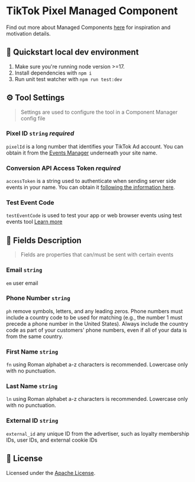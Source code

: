 # TikTok Pixel Managed Component

Find out more about Managed Components [here](https://blog.cloudflare.com/zaraz-open-source-managed-components-and-webcm/) for inspiration and motivation details.

## 🚀 Quickstart local dev environment

1. Make sure you're running node version >=17.
2. Install dependencies with `npm i`
3. Run unit test watcher with `npm run test:dev`

## ⚙️ Tool Settings

> Settings are used to configure the tool in a Component Manager config file

### Pixel ID `string` _required_

`pixelId` is a long number that identifies your TikTok Ad account. You can obtain it from the [Events Manager](https://ads.tiktok.com/marketing_api/docs?rid=p41a33fdhon&id=1727537566862337) underneath your site name.

### Conversion API Access Token _required_

`accessToken` is a string used to authenticate when sending server side events in your name. You can obtain it [following the information here](https://ads.tiktok.com/marketing_api/docs?rid=p41a33fdhon&id=1727537566862337).

### Test Event Code

`testEventCode` is used to test your app or web browser events using test events tool [Learn more](https://ads.tiktok.com/marketing_api/docs?rid=p41a33fdhon&id=1724255493685249)

## 🧱 Fields Description

> Fields are properties that can/must be sent with certain events

### Email `string`

`em` user email

### Phone Number `string`

`ph` remove symbols, letters, and any leading zeros. Phone numbers must include a country code to be used for matching (e.g., the number 1 must precede a phone number in the United States). Always include the country code as part of your customers' phone numbers, even if all of your data is from the same country.

### First Name `string`

`fn` using Roman alphabet a-z characters is recommended. Lowercase only with no punctuation.

### Last Name `string`

`ln` using Roman alphabet a-z characters is recommended. Lowercase only with no punctuation.

### External ID `string`

`external_id` any unique ID from the advertiser, such as loyalty membership IDs, user IDs, and external cookie IDs

## 📝 License

Licensed under the [Apache License](./LICENSE).
